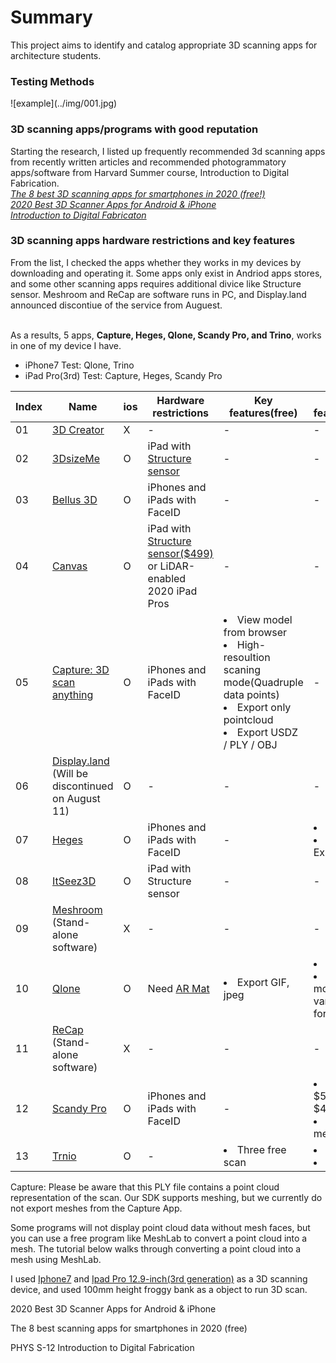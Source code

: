 
<h1>Summary</h1>
This project aims to identify and catalog appropriate 3D scanning apps for architecture students. 

<h3>Testing Methods</h3>
![example](../img/001.jpg)

<h3>3D scanning apps/programs with good reputation</h3>

Starting the research, I listed up frequently recommended 3d scanning apps from recently written articles and recommended photogrammatory apps/software from Harvard Summer course, Introduction to Digital Fabrication.<br>
*[The 8 best 3D scanning apps for smartphones in 2020 (free!)](https://www.aniwaa.com/buyers-guide/3d-scanners/best-3d-scanning-apps-smartphones/)*<br>
*[2020 Best 3D Scanner Apps for Android & iPhone](https://all3dp.com/2/5-best-3d-scanner-apps-for-your-smartphone/)*<br>
*[Introduction to Digital Fabricaton](https://www.summer.harvard.edu/course-catalog/ssp-courses/introduction-to-digital-fabrication/34524)*<br>

<h3> 3D scanning apps hardware restrictions and key features</h3>

From the list, I checked the apps whether they works in my devices by downloading and operating it. Some apps only exist in Andriod apps stores, and some other scanning apps requires additional divice like Structure sensor. Meshroom and ReCap are software runs in PC, and Display.land announced discontiue of the service from Auguest. <br><br>

As a results, 5 apps, **Capture, Heges, Qlone, Scandy Pro, and Trino**, works in one of my device I have. 

+ iPhone7 Test: Qlone, Trino
+ iPad Pro(3rd) Test: Capture, Heges, Scandy Pro

| Index | Name | ios | Hardware restrictions | Key features(free) | Key features(paid) |
| ----- | ---- | --- |----------------- | -------------------- | ------------------- | 
| 01 | [3D Creator](https://play.google.com/store/apps/details?id=com.sonymobile.scan3d&hl=en) | X | - | - | - |
| 02 | [3DsizeMe](https://techmed3d.com/products/3dsizeme/) | O | iPad with [Structure sensor](https://techmed3d.com/products/structure-sensor-mark-ii/)    | - | - |
| 03 | [Bellus 3D](https://www.bellus3d.com/) | O | iPhones and iPads with FaceID | - | - |
| 04 | [Canvas](https://canvas.io/) | O | iPad with [Structure sensor($499)](https://canvas.io/package) or LiDAR-enabled 2020 iPad Pros | - | - |
| 05 | [Capture: 3D scan anything](https://apps.apple.com/us/app/capture-3d-scan-anything/id1444183458) | O | iPhones and iPads with FaceID  | <li>View model from browser</li>  <li>High-resoultion scaning mode(Quadruple data points)</li> <li>Export only pointcloud </li> <li>Export USDZ / PLY / OBJ </li> | - | 
| 06 | [Display.land](https://get.display.land/)<br> (Will be discontinued on August 11) | O | - | - | - | 
| 07 | [Heges](https://hege.sh/) | O | iPhones and iPads with FaceID | - | <li> $8.99 </li> <li>PLY / STL Export</li>| 
| 08 | [ItSeez3D](https://itseez3d.com/) | O | iPad with Structure sensor   | - | - | 
| 09 | [Meshroom](https://alicevision.org/)<br>(Stand-alone software) | X | - | - | - | 
| 10 | [Qlone](https://www.qlone.pro/) | O | Need [AR Mat](https://28201f68-fc5e-48bf-ae38-d8fec5beca48.filesusr.com/ugd/0dc13a_00f1c793e9274ea4897766276c116ca1.pdf) | <li> Export GIF, jpeg | <li>$29.99</li> <li>Export model in various file format</li> | 
| 11 | [ReCap](https://www.autodesk.com/products/recap/overview)<br>(Stand-alone software)| X | - | - | - |
| 12 | [Scandy Pro](https://www.scandy.co/apps/scandy-pro) | O | iPhones and iPads with FaceID | - | <li>$1.99/W, $5.99/M, $49.99/Y</li> <li>In-app mesh editting</li> |
| 13 | [Trnio](https://www.trnio.com/) | O | - | <li>Three free scan</li> | <li>$5.99</li> <li>Export OBJ</li> |


Capture:
Please be aware that this PLY file contains a point cloud representation of the scan. Our SDK supports meshing, but we currently do not export meshes from the Capture App.

Some programs will not display point cloud data without mesh faces, but you can use a free program like MeshLab to convert a point cloud into a mesh. The tutorial below walks through converting a point cloud into a mesh using MeshLab.

I used [Iphone7](https://support.apple.com/kb/SP743?viewlocale=en_US&locale=en_US) and [Ipad Pro 12.9-inch(3rd generation)](https://support.apple.com/kb/SP785?viewlocale=en_US&locale=en_US) as a 3D scanning device, and used 100mm height froggy bank as a object to run 3D scan. 

2020 Best 3D Scanner Apps for Android & iPhone


The 8 best scanning apps for smartphones in 2020 (free)

PHYS S-12
Introduction to Digital Fabrication
